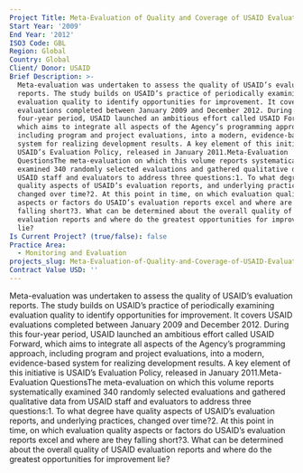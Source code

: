 ```yaml
---
Project Title: Meta-Evaluation of Quality and Coverage of USAID Evaluations
Start Year: '2009'
End Year: '2012'
ISO3 Code: GBL
Region: Global
Country: Global
Client/ Donor: USAID
Brief Description: >-
  Meta-evaluation was undertaken to assess the quality of USAID’s evaluation
  reports. The study builds on USAID’s practice of periodically examining
  evaluation quality to identify opportunities for improvement. It covers USAID
  evaluations completed between January 2009 and December 2012. During this
  four-year period, USAID launched an ambitious effort called USAID Forward,
  which aims to integrate all aspects of the Agency’s programming approach,
  including program and project evaluations, into a modern, evidence-based
  system for realizing development results. A key element of this initiative is
  USAID’s Evaluation Policy, released in January 2011.Meta-Evaluation
  QuestionsThe meta-evaluation on which this volume reports systematically
  examined 340 randomly selected evaluations and gathered qualitative data from
  USAID staff and evaluators to address three questions:1. To what degree have
  quality aspects of USAID’s evaluation reports, and underlying practices,
  changed over time?2. At this point in time, on which evaluation quality
  aspects or factors do USAID’s evaluation reports excel and where are they
  falling short?3. What can be determined about the overall quality of USAID
  evaluation reports and where do the greatest opportunities for improvement
  lie?
Is Current Project? (true/false): false
Practice Area:
  - Monitoring and Evaluation
projects_slug: Meta-Evaluation-of-Quality-and-Coverage-of-USAID-Evaluations
Contract Value USD: ''
---
```

Meta-evaluation was undertaken to assess the quality of USAID’s evaluation reports. The study builds on USAID’s practice of periodically examining evaluation quality to identify opportunities for improvement. It covers USAID evaluations completed between January 2009 and December 2012. During this four-year period, USAID launched an ambitious effort called USAID Forward, which aims to integrate all aspects of the Agency’s programming approach, including program and project evaluations, into a modern, evidence-based system for realizing development results. A key element of this initiative is USAID’s Evaluation Policy, released in January 2011.Meta-Evaluation QuestionsThe meta-evaluation on which this volume reports systematically examined 340 randomly selected evaluations and gathered qualitative data from USAID staff and evaluators to address three questions:1. To what degree have quality aspects of USAID’s evaluation reports, and underlying practices, changed over time?2. At this point in time, on which evaluation quality aspects or factors do USAID’s evaluation reports excel and where are they falling short?3. What can be determined about the overall quality of USAID evaluation reports and where do the greatest opportunities for improvement lie?
